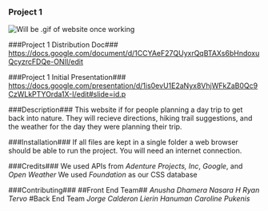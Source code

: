 ### Project 1

![Will be .gif of website once working]()

###Project 1 Distribution Doc###
https://docs.google.com/document/d/1CCYAeF27QUyxrQqBTAXs6bHndoxuQcyzrcFDQe-ONII/edit


###Project 1 Initial Presentation###
https://docs.google.com/presentation/d/1is0evU1E2aNyx8VhjWFkZaB0Qc9CzWLkPTYOrda1X-I/edit#slide=id.p

###Description###
This website if for people planning a day trip to get back into nature. They will recieve directions, hiking trail suggestions, and the weather for the day they were planning their trip. 

###Installation###
If all files are kept in a single folder a web browser should be able to run the project.
You will need an internet connection.

###Credits###
We used APIs from *Adenture Projects, Inc*, *Google*, and *Open Weather* 
We used *Foundation* as our CSS database

###Contributing###
##Front End Team##
*Anusha Dhamera*
*Nasara H*
*Ryan Tervo*
#Back End Team
*Jorge Calderon*
*Lierin Hanuman*
*Caroline Pukenis*

